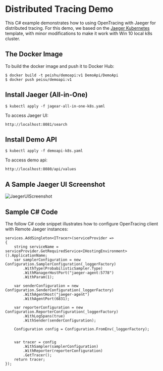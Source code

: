 # Distributed Tracing Demo

This C# example demonstrates how to using OpenTracing with Jaeger for distributed tracing. For this demo, we based on the [Jaeger Kubernetes](https://github.com/jaegertracing/jaeger-kubernetes) template, with minor modifications to make it work with Win 10 local k8s cluster.

## The Docker Image
To build the docker image and push it to Docker Hub:
```
$ docker build -t peishu/demoapi:v1 DemoApi/DemoApi
$ docker push peisu/demoapi:v1
```

## Install Jaeger (All-in-One)
```
$ kubectl apply -f jagear-all-in-one-k8s.yaml
```
To access Jaeger UI:
```
http://localhost:8081/search
```

## Install Demo API
```
$ kubectl apply -f demoapi-k8s.yaml
```
To access demo api:
```
http://localhost:8080/api/values
```
## A Sample Jaeger UI Screenshot
![JaegerUIScreenshot](https://user-images.githubusercontent.com/22537533/56534840-13f9af00-6520-11e9-9b43-90954814fd8b.PNG)

## Sample C# Code
The follow C# code snippet illustrates how to configure OpenTracing client with Remote Jaeger instances:
```
services.AddSingleton<ITracer>(serviceProvider =>
{
    string serviceName = serviceProvider.GetRequiredService<IHostingEnvironment>().ApplicationName;
    var samplerConfiguration = new Configuration.SamplerConfiguration(_loggerFactory)
        .WithType(ProbabilisticSampler.Type)
        .WithManagerHostPort("jaeger-agent:5778")
        .WithParam(1);

    var senderConfiguration = new Configuration.SenderConfiguration(_loggerFactory)
        .WithAgentHost("jaeger-agent")
        .WithAgentPort(6831);

    var reporterConfiguration = new Configuration.ReporterConfiguration(_loggerFactory)
        .WithLogSpans(true)
        .WithSender(senderConfiguration);
                
    Configuration config = Configuration.FromEnv(_loggerFactory);

                
    var tracer = config
        .WithSampler(samplerConfiguration)
        .WithReporter(reporterConfiguration)                    
        .GetTracer();
    return tracer;
});
```
